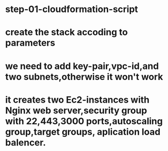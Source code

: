 # step-01-cloudformation-script
# create the stack accoding to parameters
# we need to add key-pair,vpc-id,and two subnets,otherwise it won't work
# it creates two Ec2-instances with Nginx web server,security group with 22,443,3000 ports,autoscaling group,target groups, aplication load balencer.
